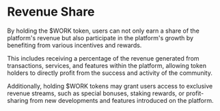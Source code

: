 # Revenue Share

By holding the $WORK token, users can not only earn a share of the platform's revenue but also participate in the platform's growth by benefiting from various incentives and rewards.&#x20;

This includes receiving a percentage of the revenue generated from transactions, services, and features within the platform, allowing token holders to directly profit from the success and activity of the community.&#x20;

Additionally, holding $WORK tokens may grant users access to exclusive revenue streams, such as special bonuses, staking rewards, or profit-sharing from new developments and features introduced on the platform.
